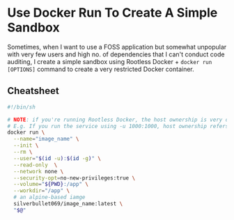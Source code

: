 # Use Docker Run To Create A Simple Sandbox

<!-- tl;dr starts -->

Sometimes, when I want to use a FOSS application but somewhat unpopular with very few users and high no. of dependencies that I can't conduct code auditing, I create a simple sandbox using Rootless Docker + `docker run [OPTIONS]` command to create a very restricted Docker container.

<!-- tl;dr ends -->

## Cheatsheet

```sh
#!/bin/sh

# NOTE: if you're running Rootless Docker, the host ownership is very different
# E.g. If you run the service using -u 1000:1000, host ownership refers to 525287:525287
docker run \
  --name="image_name" \
  --init \
  --rm \
  --user="$(id -u):$(id -g)" \
  --read-only  \
  --network none \
  --security-opt=no-new-privileges:true \
  --volume="${PWD}:/app" \
  --workdir="/app" \
  # an alpine-based iamge
  silverbullet069/image_name:latest \
  "$@"
```
